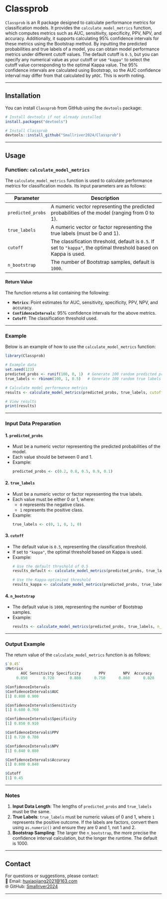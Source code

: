 # Classprob

`Classprob` is an R package designed to calculate performance metrics for classification models. It provides the `calculate_model_metrics` function, which computes metrics such as AUC, sensitivity, specificity, PPV, NPV, and accuracy. Additionally, it supports calculating 95% confidence intervals for these metrics using the Bootstrap method. By inputting the predicted probabilities and true labels of a model, you can obtain model performance metrics under different cutoff values. The default cutoff is `0.5`, but you can specify any numerical value as your cutoff or use `"kappa"` to select the cutoff value corresponding to the optimal Kappa value. The 95% confidence intervals are calculated using Bootstrap, so the AUC confidence interval may differ from that calculated by `pROC`. This is worth noting.

---

## Installation

You can install `Classprob` from GitHub using the `devtools` package:

```R
# Install devtools if not already installed
install.packages("devtools")

# Install Classprob
devtools::install_github("Smallriver2024/Classprob")
```

---

## Usage

### Function: `calculate_model_metrics`

The `calculate_model_metrics` function is used to calculate performance metrics for classification models. Its input parameters are as follows:

| Parameter          | Description                                                                 |
|--------------------|-----------------------------------------------------------------------------|
| `predicted_probs`  | A numeric vector representing the predicted probabilities of the model (ranging from 0 to 1). |
| `true_labels`      | A numeric vector or factor representing the true labels (must be 0 and 1).  |
| `cutoff`           | The classification threshold, default is `0.5`. If set to `"kappa"`, the optimal threshold based on Kappa is used. |
| `n_bootstrap`      | The number of Bootstrap samples, default is `1000`.                         |

#### Return Value
The function returns a list containing the following:
- **`Metrics`**: Point estimates for AUC, sensitivity, specificity, PPV, NPV, and accuracy.
- **`ConfidenceIntervals`**: 95% confidence intervals for the above metrics.
- **`Cutoff`**: The classification threshold used.

---

### Example

Below is an example of how to use the `calculate_model_metrics` function:

```R
library(Classprob)

# Example data
set.seed(123)
predicted_probs <- runif(100, 0, 1)  # Generate 100 random predicted probabilities
true_labels <- rbinom(100, 1, 0.5)   # Generate 100 random true labels (0 and 1)

# Calculate model performance metrics
results <- calculate_model_metrics(predicted_probs, true_labels, cutoff = "kappa")

# View results
print(results)
```

---

### Input Data Preparation

#### 1. **`predicted_probs`**
- Must be a numeric vector representing the predicted probabilities of the model.
- Each value should be between 0 and 1.
- Example:
  ```R
  predicted_probs <- c(0.2, 0.8, 0.5, 0.9, 0.1)
  ```

#### 2. **`true_labels`**
- Must be a numeric vector or factor representing the true labels.
- Each value must be either 0 or 1, where:
  - `0` represents the negative class.
  - `1` represents the positive class.
- Example:
  ```R
  true_labels <- c(0, 1, 0, 1, 0)
  ```

#### 3. **`cutoff`**
- The default value is `0.5`, representing the classification threshold.
- If set to `"kappa"`, the optimal threshold based on Kappa is used.
- Example:
  ```R
  # Use the default threshold of 0.5
  results_default <- calculate_model_metrics(predicted_probs, true_labels, cutoff = 0.5)

  # Use the Kappa-optimized threshold
  results_kappa <- calculate_model_metrics(predicted_probs, true_labels, cutoff = "kappa")
  ```

#### 4. **`n_bootstrap`**
- The default value is `1000`, representing the number of Bootstrap samples.
- Example:
  ```R
  results <- calculate_model_metrics(predicted_probs, true_labels, n_bootstrap = 2000)
  ```

---

### Output Example

The return value of the `calculate_model_metrics` function is as follows:

```R
$`0.45`
$Metrics
       AUC Sensitivity Specificity        PPV        NPV  Accuracy 
     0.850       0.720       0.880      0.750      0.860      0.820 

$ConfidenceIntervals
$ConfidenceIntervals$AUC
[1] 0.800 0.900

$ConfidenceIntervals$Sensitivity
[1] 0.680 0.760

$ConfidenceIntervals$Specificity
[1] 0.850 0.910

$ConfidenceIntervals$PPV
[1] 0.720 0.780

$ConfidenceIntervals$NPV
[1] 0.840 0.880

$ConfidenceIntervals$Accuracy
[1] 0.800 0.840

$Cutoff
[1] 0.45
```

---

### Notes

1. **Input Data Length**: The lengths of `predicted_probs` and `true_labels` must be the same.
2. **True Labels**: `true_labels` must be numeric values of 0 and 1, where `1` represents the positive outcome. If the labels are factors, convert them using `as.numeric()` and ensure they are 0 and 1, not 1 and 2.
3. **Bootstrap Sampling**: The larger the `n_bootstrap`, the more precise the confidence interval calculation, but the longer the runtime. The default is 1000.

---

## Contact

For questions or suggestions, please contact:  
📧 Email: [huxiaojiang2021@163.com](mailto:huxiaojiang2021@163.com)  
🌐 GitHub: [Smallriver2024](https://github.com/Smallriver2024)

---
